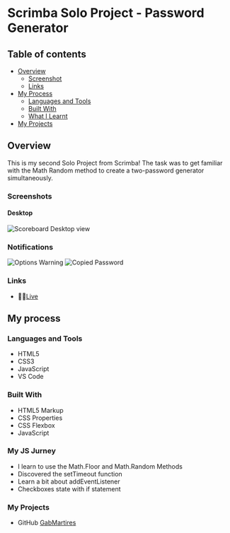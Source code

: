 # Scrimba Solo Project - Password Generator

## Table of contents

- [Overview](#overview)
  - [Screenshot](#screenshot)
  - [Links](#links)
- [My Process](#my-process)
  - [Languages and Tools](#languages-and-tools)
  - [Built With](#built-with)
  - [What I Learnt](#my-js-jurney)  
- [My Projects](#my-projects)

## Overview
This is my second Solo Project from Scrimba! The task was to get familiar with the Math Random method to create a two-password generator simultaneously.  
### Screenshots

#### Desktop

![Scoreboard Desktop view](https://github.com/gabmartires/SoloProject-Password-Generator/blob/master/images/Solo-Project-JS-Password-Generator.png?raw=true)

### Notifications
![Options Warning](https://github.com/gabmartires/SoloProject-Password-Generator/blob/master/images/Solo-Project-JS-Password-Generator-option.png?raw=true)
![Copied Password](https://github.com/gabmartires/SoloProject-Password-Generator/blob/master/images/Solo-Project-JS-Password-Generator-copy.png?raw=true)


### Links

- 👨‍💻[Live](https://scrimba-gm-passwordgenerator.netlify.app)

## My process

### Languages and Tools

- HTML5
- CSS3
- JavaScript
- VS Code
### Built With

- HTML5 Markup
- CSS Properties
- CSS Flexbox
- JavaScript

### My JS Jurney

- I learn to use the Math.Floor and Math.Random Methods 
- Discovered the setTimeout function
- Learn a bit about addEventListener 
- Checkboxes state with if statement

### My Projects
- GitHub [GabMartires](https://github.com/gabmartires)

